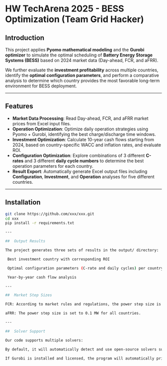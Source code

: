 #  HW TechArena 2025 - BESS Optimization (Team Grid Hacker)

##  Introduction
This project applies **Pyomo mathematical modeling** and the **Gurobi optimizer** to simulate the optimal scheduling of **Battery Energy Storage Systems (BESS)** based on 2024 market data (Day-ahead, FCR, and aFRR).  

We further evaluate the **investment profitability** across multiple countries, identify the **optimal configuration parameters**, and perform a comparative analysis to determine which country provides the most favorable long-term environment for BESS deployment.  

---

##  Features
-  **Market Data Processing**: Read Day-ahead, FCR, and aFRR market prices from Excel input files.  
-  **Operation Optimization**: Optimize daily operation strategies using Pyomo + Gurobi, identifying the best charge/discharge time windows.  
-  **Investment Optimization**: Calculate 10-year cash flows starting from 2024, based on country-specific WACC and inflation rates, and evaluate ROI.  
-  **Configuration Optimization**: Explore combinations of 3 different **C-rates** and 3 different **daily cycle numbers** to determine the best operation parameters for each country.  
-  **Result Export**: Automatically generate Excel output files including **Configuration**, **Investment**, and **Operation** analyses for five different countries.  

---

##  Installation
```bash
git clone https://github.com/xxx/xxx.git
cd xxx
pip install -r requirements.txt

---

##  Output Results

The project generates three sets of results in the output/ directory:

 Best investment country with corresponding ROI

 Optimal configuration parameters (C-rate and daily cycles) per country

 Year-by-year cash flow analysis

---

##  Market Step Sizes

FCR: According to market rules and regulations, the power step size is set to 1 MW for all countries.

aFRR: The power step size is set to 0.1 MW for all countries.

---

##  Solver Support

Our code supports multiple solvers:

By default, it will automatically detect and use open-source solvers such as HiGHS, GLPK, or CBC.

If Gurobi is installed and licensed, the program will automatically prioritize Gurobi to ensure faster and more stable performance.
